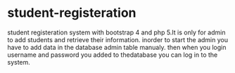 # student-registeration
student registeration system with bootstrap 4 and php 5.It is only for admin to add students and retrieve their information.
inorder to start the admin you have to add data in the database admin table manualy.
then when you login username and password you added to thedatabase you can log in to the system. 
